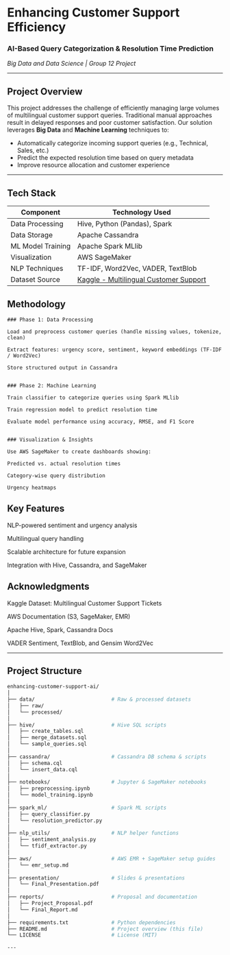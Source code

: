 # Enhancing Customer Support Efficiency  
### AI-Based Query Categorization & Resolution Time Prediction  
*Big Data and Data Science | Group 12 Project*

---

## Project Overview

This project addresses the challenge of efficiently managing large volumes of multilingual customer support queries. Traditional manual approaches result in delayed responses and poor customer satisfaction. Our solution leverages **Big Data** and **Machine Learning** techniques to:

- Automatically categorize incoming support queries (e.g., Technical, Sales, etc.)
- Predict the expected resolution time based on query metadata
- Improve resource allocation and customer experience

---

## Tech Stack

| Component           | Technology Used                         |
|---------------------|------------------------------------------|
| Data Processing     | Hive, Python (Pandas), Spark             |
| Data Storage        | Apache Cassandra                        |
| ML Model Training   | Apache Spark MLlib                      |
| Visualization       | AWS SageMaker                           |
| NLP Techniques      | TF-IDF, Word2Vec, VADER, TextBlob        |
| Dataset Source      | [Kaggle - Multilingual Customer Support](https://www.kaggle.com/datasets/tobiasbueck/multilingual-customer-support-tickets/data)


## Methodology

    ### Phase 1: Data Processing
    
    Load and preprocess customer queries (handle missing values, tokenize, clean)
    
    Extract features: urgency score, sentiment, keyword embeddings (TF-IDF / Word2Vec)
    
    Store structured output in Cassandra
  
  
    ### Phase 2: Machine Learning
    
    Train classifier to categorize queries using Spark MLlib
    
    Train regression model to predict resolution time
    
    Evaluate model performance using accuracy, RMSE, and F1 Score
  
  
    ### Visualization & Insights
    
    Use AWS SageMaker to create dashboards showing:
    
    Predicted vs. actual resolution times
    
    Category-wise query distribution
    
    Urgency heatmaps


## Key Features

NLP-powered sentiment and urgency analysis

Multilingual query handling

Scalable architecture for future expansion

Integration with Hive, Cassandra, and SageMaker



## Acknowledgments

Kaggle Dataset: Multilingual Customer Support Tickets

AWS Documentation (S3, SageMaker, EMR)

Apache Hive, Spark, Cassandra Docs

VADER Sentiment, TextBlob, and Gensim Word2Vec


---

## Project Structure

```bash
enhancing-customer-support-ai/
│
├── data/                         # Raw & processed datasets
│   ├── raw/
│   └── processed/
│
├── hive/                         # Hive SQL scripts
│   ├── create_tables.sql
│   ├── merge_datasets.sql
│   └── sample_queries.sql
│
├── cassandra/                    # Cassandra DB schema & scripts
│   ├── schema.cql
│   └── insert_data.cql
│
├── notebooks/                    # Jupyter & SageMaker notebooks
│   ├── preprocessing.ipynb
│   └── model_training.ipynb
│
├── spark_ml/                     # Spark ML scripts
│   ├── query_classifier.py
│   └── resolution_predictor.py
│
├── nlp_utils/                    # NLP helper functions
│   ├── sentiment_analysis.py
│   └── tfidf_extractor.py
│
├── aws/                          # AWS EMR + SageMaker setup guides
│   └── emr_setup.md
│
├── presentation/                 # Slides & presentations
│   └── Final_Presentation.pdf
│
├── reports/                      # Proposal and documentation
│   ├── Project_Proposal.pdf
│   └── Final_Report.md
│
├── requirements.txt              # Python dependencies
├── README.md                     # Project overview (this file)
└── LICENSE                       # License (MIT)

--- 

